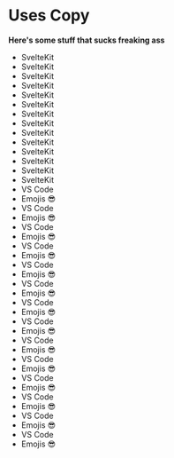 # Uses Copy

**Here's some stuff that sucks freaking ass**

- SvelteKit
- SvelteKit
- SvelteKit
- SvelteKit
- SvelteKit
- SvelteKit
- SvelteKit
- SvelteKit
- SvelteKit
- SvelteKit
- SvelteKit
- SvelteKit
- SvelteKit
- SvelteKit
- VS Code
- Emojis 😎
- VS Code
- Emojis 😎
- VS Code
- Emojis 😎
- VS Code
- Emojis 😎
- VS Code
- Emojis 😎
- VS Code
- Emojis 😎
- VS Code
- Emojis 😎
- VS Code
- Emojis 😎
- VS Code
- Emojis 😎
- VS Code
- Emojis 😎
- VS Code
- Emojis 😎
- VS Code
- Emojis 😎
- VS Code
- Emojis 😎
- VS Code
- Emojis 😎
